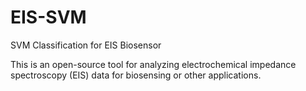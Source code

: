 # EIS-SVM
SVM Classification for EIS Biosensor

This is an open-source tool for analyzing electrochemical impedance spectroscopy (EIS) data for biosensing or other applications.
